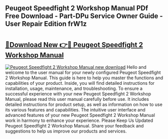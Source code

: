 ## Peugeot Speedfight 2 Workshop Manual PDf Free Download - Part-DPu Service Owner Guide - User Repair Edition frW1z

# <h2><a href="http://bc82978.oget.top/?id=Peugeot+Speedfight+2+Workshop+Manual">🔗Download New 👉🔴 Peugeot Speedfight 2 Workshop Manual</a></h2>

[![Peugeot Speedfight 2 Workshop Manual new download](https://i.imgur.com/5g1atiW.png)](http://bc82978.oget.top/?id=Peugeot+Speedfight+2+Workshop+Manual)
Hello and welcome to the user manual for your newly configured Peugeot Speedfight 2 Workshop Manual. This guide is here to help you master the functions and capabilities of your product. Inside, you will find detailed instructions for installation, usage, maintenance, and troubleshooting. To ensure a successful experience with your new Peugeot Speedfight 2 Workshop Manual, please read this user manual carefully before use. It includes detailed instructions for product setup, as well as information on how to use its various features and capabilities. The intuitive user interface and advanced features of your new Peugeot Speedfight 2 Workshop Manual work in harmony to enhance your experience. Please Keep Us Updated Peugeot Speedfight 2 Workshop Manual. Share your feedback and suggestions to help us improve our products and services.
